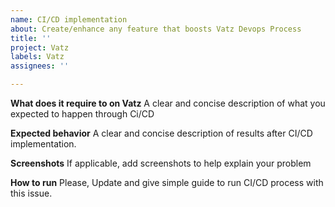 ```yaml
---
name: CI/CD implementation
about: Create/enhance any feature that boosts Vatz Devops Process 
title: ''
project: Vatz
labels: Vatz
assignees: ''

---
```


**What does it require to on Vatz**
A clear and concise description of what you expected to happen through Ci/CD

**Expected behavior**
A clear and concise description of results after CI/CD implementation.

**Screenshots**
If applicable, add screenshots to help explain your problem

**How to run**
Please, Update and give simple guide to run CI/CD process with this issue. 

